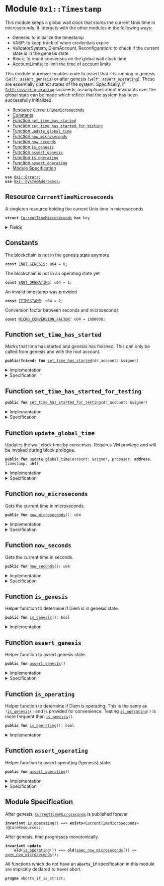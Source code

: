 
<a name="0x1_Timestamp"></a>

# Module `0x1::Timestamp`

This module keeps a global wall clock that stores the current Unix time in microseconds.
It interacts with the other modules in the following ways:

* Genesis: to initialize the timestamp
* VASP: to keep track of when credentials expire
* ValidatorSystem, DiemAccount, Reconfiguration: to check if the current state is in the genesis state
* Block: to reach consensus on the global wall clock time
* AccountLimits: to limit the time of account limits

This module moreover enables code to assert that it is running in genesis (<code><a href="Timestamp.md#0x1_Timestamp_assert_genesis">Self::assert_genesis</a></code>) or after
genesis (<code><a href="Timestamp.md#0x1_Timestamp_assert_operating">Self::assert_operating</a></code>). These are essentially distinct states of the system. Specifically,
if <code><a href="Timestamp.md#0x1_Timestamp_assert_operating">Self::assert_operating</a></code> succeeds, assumptions about invariants over the global state can be made
which reflect that the system has been successfully initialized.


-  [Resource `CurrentTimeMicroseconds`](#0x1_Timestamp_CurrentTimeMicroseconds)
-  [Constants](#@Constants_0)
-  [Function `set_time_has_started`](#0x1_Timestamp_set_time_has_started)
-  [Function `set_time_has_started_for_testing`](#0x1_Timestamp_set_time_has_started_for_testing)
-  [Function `update_global_time`](#0x1_Timestamp_update_global_time)
-  [Function `now_microseconds`](#0x1_Timestamp_now_microseconds)
-  [Function `now_seconds`](#0x1_Timestamp_now_seconds)
-  [Function `is_genesis`](#0x1_Timestamp_is_genesis)
-  [Function `assert_genesis`](#0x1_Timestamp_assert_genesis)
-  [Function `is_operating`](#0x1_Timestamp_is_operating)
-  [Function `assert_operating`](#0x1_Timestamp_assert_operating)
-  [Module Specification](#@Module_Specification_1)


<pre><code><b>use</b> <a href="../MoveStdlib/Errors.md#0x1_Errors">0x1::Errors</a>;
<b>use</b> <a href="SystemAddresses.md#0x1_SystemAddresses">0x1::SystemAddresses</a>;
</code></pre>



<a name="0x1_Timestamp_CurrentTimeMicroseconds"></a>

## Resource `CurrentTimeMicroseconds`

A singleton resource holding the current Unix time in microseconds


<pre><code><b>struct</b> <a href="Timestamp.md#0x1_Timestamp_CurrentTimeMicroseconds">CurrentTimeMicroseconds</a> <b>has</b> key
</code></pre>



<details>
<summary>Fields</summary>


<dl>
<dt>
<code>microseconds: u64</code>
</dt>
<dd>

</dd>
</dl>


</details>

<a name="@Constants_0"></a>

## Constants


<a name="0x1_Timestamp_ENOT_GENESIS"></a>

The blockchain is not in the genesis state anymore


<pre><code><b>const</b> <a href="Timestamp.md#0x1_Timestamp_ENOT_GENESIS">ENOT_GENESIS</a>: u64 = 0;
</code></pre>



<a name="0x1_Timestamp_ENOT_OPERATING"></a>

The blockchain is not in an operating state yet


<pre><code><b>const</b> <a href="Timestamp.md#0x1_Timestamp_ENOT_OPERATING">ENOT_OPERATING</a>: u64 = 1;
</code></pre>



<a name="0x1_Timestamp_ETIMESTAMP"></a>

An invalid timestamp was provided


<pre><code><b>const</b> <a href="Timestamp.md#0x1_Timestamp_ETIMESTAMP">ETIMESTAMP</a>: u64 = 2;
</code></pre>



<a name="0x1_Timestamp_MICRO_CONVERSION_FACTOR"></a>

Conversion factor between seconds and microseconds


<pre><code><b>const</b> <a href="Timestamp.md#0x1_Timestamp_MICRO_CONVERSION_FACTOR">MICRO_CONVERSION_FACTOR</a>: u64 = 1000000;
</code></pre>



<a name="0x1_Timestamp_set_time_has_started"></a>

## Function `set_time_has_started`

Marks that time has started and genesis has finished. This can only be called from genesis and with the root
account.


<pre><code><b>public</b>(<b>friend</b>) <b>fun</b> <a href="Timestamp.md#0x1_Timestamp_set_time_has_started">set_time_has_started</a>(dr_account: &signer)
</code></pre>



<details>
<summary>Implementation</summary>


<pre><code><b>public</b>(<b>friend</b>) <b>fun</b> <a href="Timestamp.md#0x1_Timestamp_set_time_has_started">set_time_has_started</a>(dr_account: &signer) {
    <a href="Timestamp.md#0x1_Timestamp_assert_genesis">assert_genesis</a>();
    <a href="SystemAddresses.md#0x1_SystemAddresses_assert_core_resource">SystemAddresses::assert_core_resource</a>(dr_account);
    <b>let</b> timer = <a href="Timestamp.md#0x1_Timestamp_CurrentTimeMicroseconds">CurrentTimeMicroseconds</a> { microseconds: 0 };
    <b>move_to</b>(dr_account, timer);
}
</code></pre>



</details>

<details>
<summary>Specification</summary>


This function can't be verified on its own and has to be verified in the context of Genesis execution.

After time has started, all invariants guarded by <code><a href="Timestamp.md#0x1_Timestamp_is_operating">Timestamp::is_operating</a></code> will become activated
and need to hold.


<pre><code><b>pragma</b> delegate_invariants_to_caller;
<b>include</b> <a href="Timestamp.md#0x1_Timestamp_AbortsIfNotGenesis">AbortsIfNotGenesis</a>;
<b>include</b> <a href="SystemAddresses.md#0x1_SystemAddresses_AbortsIfNotCoreResource">SystemAddresses::AbortsIfNotCoreResource</a>{addr: <a href="../MoveStdlib/Signer.md#0x1_Signer_address_of">Signer::address_of</a>(dr_account)};
<b>ensures</b> <a href="Timestamp.md#0x1_Timestamp_is_operating">is_operating</a>();
</code></pre>



</details>

<a name="0x1_Timestamp_set_time_has_started_for_testing"></a>

## Function `set_time_has_started_for_testing`



<pre><code><b>public</b> <b>fun</b> <a href="Timestamp.md#0x1_Timestamp_set_time_has_started_for_testing">set_time_has_started_for_testing</a>(dr_account: &signer)
</code></pre>



<details>
<summary>Implementation</summary>


<pre><code><b>public</b> <b>fun</b> <a href="Timestamp.md#0x1_Timestamp_set_time_has_started_for_testing">set_time_has_started_for_testing</a>(dr_account: &signer) {
    <a href="Timestamp.md#0x1_Timestamp_set_time_has_started">set_time_has_started</a>(dr_account);
}
</code></pre>



</details>

<details>
<summary>Specification</summary>



<pre><code><b>pragma</b> verify = <b>false</b>;
</code></pre>



</details>

<a name="0x1_Timestamp_update_global_time"></a>

## Function `update_global_time`

Updates the wall clock time by consensus. Requires VM privilege and will be invoked during block prologue.


<pre><code><b>public</b> <b>fun</b> <a href="Timestamp.md#0x1_Timestamp_update_global_time">update_global_time</a>(account: &signer, proposer: <b>address</b>, timestamp: u64)
</code></pre>



<details>
<summary>Implementation</summary>


<pre><code><b>public</b> <b>fun</b> <a href="Timestamp.md#0x1_Timestamp_update_global_time">update_global_time</a>(
    account: &signer,
    proposer: <b>address</b>,
    timestamp: u64
) <b>acquires</b> <a href="Timestamp.md#0x1_Timestamp_CurrentTimeMicroseconds">CurrentTimeMicroseconds</a> {
    <a href="Timestamp.md#0x1_Timestamp_assert_operating">assert_operating</a>();
    // Can only be invoked by DiemVM signer.
    <a href="SystemAddresses.md#0x1_SystemAddresses_assert_vm">SystemAddresses::assert_vm</a>(account);

    <b>let</b> global_timer = <b>borrow_global_mut</b>&lt;<a href="Timestamp.md#0x1_Timestamp_CurrentTimeMicroseconds">CurrentTimeMicroseconds</a>&gt;(@CoreResources);
    <b>let</b> now = global_timer.microseconds;
    <b>if</b> (proposer == @VMReserved) {
        // NIL block <b>with</b> null <b>address</b> <b>as</b> proposer. <a href="Timestamp.md#0x1_Timestamp">Timestamp</a> must be equal.
        <b>assert</b>!(now == timestamp, <a href="../MoveStdlib/Errors.md#0x1_Errors_invalid_argument">Errors::invalid_argument</a>(<a href="Timestamp.md#0x1_Timestamp_ETIMESTAMP">ETIMESTAMP</a>));
    } <b>else</b> {
        // Normal block. Time must advance
        <b>assert</b>!(now &lt; timestamp, <a href="../MoveStdlib/Errors.md#0x1_Errors_invalid_argument">Errors::invalid_argument</a>(<a href="Timestamp.md#0x1_Timestamp_ETIMESTAMP">ETIMESTAMP</a>));
    };
    global_timer.microseconds = timestamp;
}
</code></pre>



</details>

<details>
<summary>Specification</summary>



<pre><code><b>pragma</b> opaque;
<b>modifies</b> <b>global</b>&lt;<a href="Timestamp.md#0x1_Timestamp_CurrentTimeMicroseconds">CurrentTimeMicroseconds</a>&gt;(@CoreResources);
<b>let</b> now = <a href="Timestamp.md#0x1_Timestamp_spec_now_microseconds">spec_now_microseconds</a>();
<b>let</b> <b>post</b> post_now = <a href="Timestamp.md#0x1_Timestamp_spec_now_microseconds">spec_now_microseconds</a>();
</code></pre>


Conditions unique for abstract and concrete version of this function.


<pre><code><b>include</b> <a href="Timestamp.md#0x1_Timestamp_AbortsIfNotOperating">AbortsIfNotOperating</a>;
<b>include</b> <a href="SystemAddresses.md#0x1_SystemAddresses_AbortsIfNotVM">SystemAddresses::AbortsIfNotVM</a>;
<b>ensures</b> post_now == timestamp;
</code></pre>


Conditions we only check for the implementation, but do not pass to the caller.


<pre><code><b>aborts_if</b> [concrete]
    (<b>if</b> (proposer == @VMReserved) {
        now != timestamp
     } <b>else</b>  {
        now &gt;= timestamp
     }
    )
    <b>with</b> <a href="../MoveStdlib/Errors.md#0x1_Errors_INVALID_ARGUMENT">Errors::INVALID_ARGUMENT</a>;
</code></pre>



</details>

<a name="0x1_Timestamp_now_microseconds"></a>

## Function `now_microseconds`

Gets the current time in microseconds.


<pre><code><b>public</b> <b>fun</b> <a href="Timestamp.md#0x1_Timestamp_now_microseconds">now_microseconds</a>(): u64
</code></pre>



<details>
<summary>Implementation</summary>


<pre><code><b>public</b> <b>fun</b> <a href="Timestamp.md#0x1_Timestamp_now_microseconds">now_microseconds</a>(): u64 <b>acquires</b> <a href="Timestamp.md#0x1_Timestamp_CurrentTimeMicroseconds">CurrentTimeMicroseconds</a> {
    <a href="Timestamp.md#0x1_Timestamp_assert_operating">assert_operating</a>();
    <b>borrow_global</b>&lt;<a href="Timestamp.md#0x1_Timestamp_CurrentTimeMicroseconds">CurrentTimeMicroseconds</a>&gt;(@CoreResources).microseconds
}
</code></pre>



</details>

<details>
<summary>Specification</summary>



<pre><code><b>pragma</b> opaque;
<b>include</b> <a href="Timestamp.md#0x1_Timestamp_AbortsIfNotOperating">AbortsIfNotOperating</a>;
<b>ensures</b> result == <a href="Timestamp.md#0x1_Timestamp_spec_now_microseconds">spec_now_microseconds</a>();
</code></pre>




<a name="0x1_Timestamp_spec_now_microseconds"></a>


<pre><code><b>fun</b> <a href="Timestamp.md#0x1_Timestamp_spec_now_microseconds">spec_now_microseconds</a>(): u64 {
   <b>global</b>&lt;<a href="Timestamp.md#0x1_Timestamp_CurrentTimeMicroseconds">CurrentTimeMicroseconds</a>&gt;(@CoreResources).microseconds
}
</code></pre>



</details>

<a name="0x1_Timestamp_now_seconds"></a>

## Function `now_seconds`

Gets the current time in seconds.


<pre><code><b>public</b> <b>fun</b> <a href="Timestamp.md#0x1_Timestamp_now_seconds">now_seconds</a>(): u64
</code></pre>



<details>
<summary>Implementation</summary>


<pre><code><b>public</b> <b>fun</b> <a href="Timestamp.md#0x1_Timestamp_now_seconds">now_seconds</a>(): u64 <b>acquires</b> <a href="Timestamp.md#0x1_Timestamp_CurrentTimeMicroseconds">CurrentTimeMicroseconds</a> {
    <a href="Timestamp.md#0x1_Timestamp_now_microseconds">now_microseconds</a>() / <a href="Timestamp.md#0x1_Timestamp_MICRO_CONVERSION_FACTOR">MICRO_CONVERSION_FACTOR</a>
}
</code></pre>



</details>

<details>
<summary>Specification</summary>



<pre><code><b>pragma</b> opaque;
<b>include</b> <a href="Timestamp.md#0x1_Timestamp_AbortsIfNotOperating">AbortsIfNotOperating</a>;
<b>ensures</b> result == <a href="Timestamp.md#0x1_Timestamp_spec_now_seconds">spec_now_seconds</a>();
</code></pre>




<a name="0x1_Timestamp_spec_now_seconds"></a>


<pre><code><b>fun</b> <a href="Timestamp.md#0x1_Timestamp_spec_now_seconds">spec_now_seconds</a>(): u64 {
   <a href="Timestamp.md#0x1_Timestamp_spec_now_microseconds">spec_now_microseconds</a>() / <a href="Timestamp.md#0x1_Timestamp_MICRO_CONVERSION_FACTOR">MICRO_CONVERSION_FACTOR</a>
}
</code></pre>



</details>

<a name="0x1_Timestamp_is_genesis"></a>

## Function `is_genesis`

Helper function to determine if Diem is in genesis state.


<pre><code><b>public</b> <b>fun</b> <a href="Timestamp.md#0x1_Timestamp_is_genesis">is_genesis</a>(): bool
</code></pre>



<details>
<summary>Implementation</summary>


<pre><code><b>public</b> <b>fun</b> <a href="Timestamp.md#0x1_Timestamp_is_genesis">is_genesis</a>(): bool {
    !<b>exists</b>&lt;<a href="Timestamp.md#0x1_Timestamp_CurrentTimeMicroseconds">CurrentTimeMicroseconds</a>&gt;(@CoreResources)
}
</code></pre>



</details>

<a name="0x1_Timestamp_assert_genesis"></a>

## Function `assert_genesis`

Helper function to assert genesis state.


<pre><code><b>public</b> <b>fun</b> <a href="Timestamp.md#0x1_Timestamp_assert_genesis">assert_genesis</a>()
</code></pre>



<details>
<summary>Implementation</summary>


<pre><code><b>public</b> <b>fun</b> <a href="Timestamp.md#0x1_Timestamp_assert_genesis">assert_genesis</a>() {
    <b>assert</b>!(<a href="Timestamp.md#0x1_Timestamp_is_genesis">is_genesis</a>(), <a href="../MoveStdlib/Errors.md#0x1_Errors_invalid_state">Errors::invalid_state</a>(<a href="Timestamp.md#0x1_Timestamp_ENOT_GENESIS">ENOT_GENESIS</a>));
}
</code></pre>



</details>

<details>
<summary>Specification</summary>



<pre><code><b>pragma</b> opaque = <b>true</b>;
<b>include</b> <a href="Timestamp.md#0x1_Timestamp_AbortsIfNotGenesis">AbortsIfNotGenesis</a>;
</code></pre>



</details>

<a name="0x1_Timestamp_is_operating"></a>

## Function `is_operating`

Helper function to determine if Diem is operating. This is the same as <code>!<a href="Timestamp.md#0x1_Timestamp_is_genesis">is_genesis</a>()</code> and is provided
for convenience. Testing <code><a href="Timestamp.md#0x1_Timestamp_is_operating">is_operating</a>()</code> is more frequent than <code><a href="Timestamp.md#0x1_Timestamp_is_genesis">is_genesis</a>()</code>.


<pre><code><b>public</b> <b>fun</b> <a href="Timestamp.md#0x1_Timestamp_is_operating">is_operating</a>(): bool
</code></pre>



<details>
<summary>Implementation</summary>


<pre><code><b>public</b> <b>fun</b> <a href="Timestamp.md#0x1_Timestamp_is_operating">is_operating</a>(): bool {
    <b>exists</b>&lt;<a href="Timestamp.md#0x1_Timestamp_CurrentTimeMicroseconds">CurrentTimeMicroseconds</a>&gt;(@CoreResources)
}
</code></pre>



</details>

<a name="0x1_Timestamp_assert_operating"></a>

## Function `assert_operating`

Helper function to assert operating (!genesis) state.


<pre><code><b>public</b> <b>fun</b> <a href="Timestamp.md#0x1_Timestamp_assert_operating">assert_operating</a>()
</code></pre>



<details>
<summary>Implementation</summary>


<pre><code><b>public</b> <b>fun</b> <a href="Timestamp.md#0x1_Timestamp_assert_operating">assert_operating</a>() {
    <b>assert</b>!(<a href="Timestamp.md#0x1_Timestamp_is_operating">is_operating</a>(), <a href="../MoveStdlib/Errors.md#0x1_Errors_invalid_state">Errors::invalid_state</a>(<a href="Timestamp.md#0x1_Timestamp_ENOT_OPERATING">ENOT_OPERATING</a>));
}
</code></pre>



</details>

<details>
<summary>Specification</summary>



<pre><code><b>pragma</b> opaque = <b>true</b>;
<b>include</b> <a href="Timestamp.md#0x1_Timestamp_AbortsIfNotOperating">AbortsIfNotOperating</a>;
</code></pre>


Helper schema to specify that a function aborts if not operating.


<a name="0x1_Timestamp_AbortsIfNotOperating"></a>


<pre><code><b>schema</b> <a href="Timestamp.md#0x1_Timestamp_AbortsIfNotOperating">AbortsIfNotOperating</a> {
    <b>aborts_if</b> !<a href="Timestamp.md#0x1_Timestamp_is_operating">is_operating</a>() <b>with</b> <a href="../MoveStdlib/Errors.md#0x1_Errors_INVALID_STATE">Errors::INVALID_STATE</a>;
}
</code></pre>



</details>

<a name="@Module_Specification_1"></a>

## Module Specification



After genesis, <code><a href="Timestamp.md#0x1_Timestamp_CurrentTimeMicroseconds">CurrentTimeMicroseconds</a></code> is published forever


<pre><code><b>invariant</b> <a href="Timestamp.md#0x1_Timestamp_is_operating">is_operating</a>() ==&gt; <b>exists</b>&lt;<a href="Timestamp.md#0x1_Timestamp_CurrentTimeMicroseconds">CurrentTimeMicroseconds</a>&gt;(@CoreResources);
</code></pre>


After genesis, time progresses monotonically.


<pre><code><b>invariant</b> <b>update</b>
    <b>old</b>(<a href="Timestamp.md#0x1_Timestamp_is_operating">is_operating</a>()) ==&gt; <b>old</b>(<a href="Timestamp.md#0x1_Timestamp_spec_now_microseconds">spec_now_microseconds</a>()) &lt;= <a href="Timestamp.md#0x1_Timestamp_spec_now_microseconds">spec_now_microseconds</a>();
</code></pre>



All functions which do not have an <code><b>aborts_if</b></code> specification in this module are implicitly declared
to never abort.


<pre><code><b>pragma</b> aborts_if_is_strict;
</code></pre>


[//]: # ("File containing references which can be used from documentation")
[ACCESS_CONTROL]: https://github.com/diem/dip/blob/main/dips/dip-2.md
[ROLE]: https://github.com/diem/dip/blob/main/dips/dip-2.md#roles
[PERMISSION]: https://github.com/diem/dip/blob/main/dips/dip-2.md#permissions
